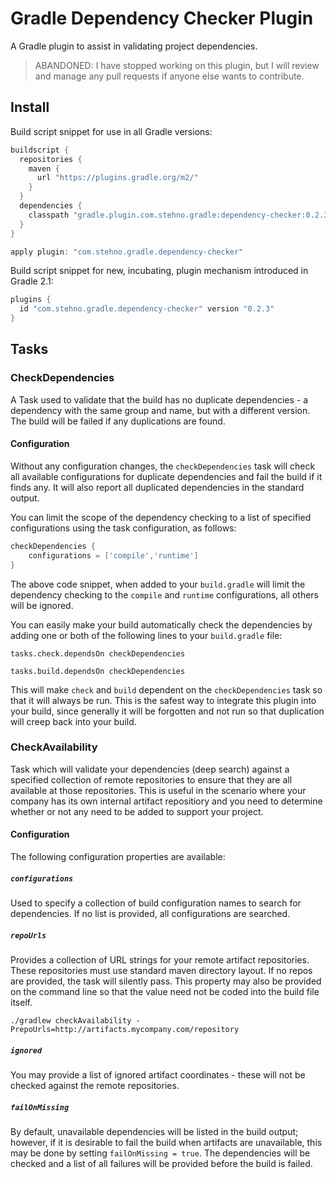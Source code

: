 # Gradle Dependency Checker Plugin

A Gradle plugin to assist in validating project dependencies.

> ABANDONED: I have stopped working on this plugin, but I will review and manage any pull requests if anyone else wants to contribute.

## Install

Build script snippet for use in all Gradle versions:

```groovy
buildscript {
  repositories {
    maven {
      url "https://plugins.gradle.org/m2/"
    }
  }
  dependencies {
    classpath "gradle.plugin.com.stehno.gradle:dependency-checker:0.2.3"
  }
}

apply plugin: "com.stehno.gradle.dependency-checker"
```

Build script snippet for new, incubating, plugin mechanism introduced in Gradle 2.1:

```groovy
plugins {
  id "com.stehno.gradle.dependency-checker" version "0.2.3"
}
```

## Tasks

### CheckDependencies

A Task used to validate that the build has no duplicate dependencies - a dependency with the same group and name, but with a different version. The build
will be failed if any duplications are found.

#### Configuration

Without any configuration changes, the `checkDependencies` task will check all available configurations for duplicate dependencies and fail the build
if it finds any. It will also report all duplicated dependencies in the standard output.

You can limit the scope of the dependency checking to a list of specified configurations using the task configuration, as follows:

```groovy
checkDependencies {
    configurations = ['compile','runtime']
}
```

The above code snippet, when added to your `build.gradle` will limit the dependency checking to the `compile` and `runtime` configurations, all others
will be ignored.

You can easily make your build automatically check the dependencies by adding one or both of the following lines to your `build.gradle` file:

    tasks.check.dependsOn checkDependencies

    tasks.build.dependsOn checkDependencies

This will make `check` and `build` dependent on the `checkDependencies` task so that it will always be run. This is the safest way to integrate
this plugin into your build, since generally it will be forgotten and not run so that duplication will creep back into your build.

### CheckAvailability

Task which will validate your dependencies (deep search) against a specified collection of remote repositories to ensure that they are all available
at those repositories. This is useful in the scenario where your company has its own internal artifact repositiory and you need to determine whether
or not any need to be added to support your project.

#### Configuration

The following configuration properties are available:

##### `configurations`

Used to specify a collection of build configuration names to search for dependencies. If no list is provided, all configurations are searched.

##### `repoUrls`

Provides a collection of URL strings for your remote artifact repositories. These repositories must use standard maven directory layout. If no
repos are provided, the task will silently pass. This property may also be provided on the command line so that the value need not be coded into the
build file itself.

    ./gradlew checkAvailability -PrepoUrls=http://artifacts.mycompany.com/repository

##### `ignored`

You may provide a list of ignored artifact coordinates - these will not be checked against the remote repositories.

##### `failOnMissing`

By default, unavailable dependencies will be listed in the build output; however, if it is desirable to fail the build when artifacts are
unavailable, this may be done by setting `failOnMissing = true`. The dependencies will be checked and a list of all failures will be provided before
the build is failed.
